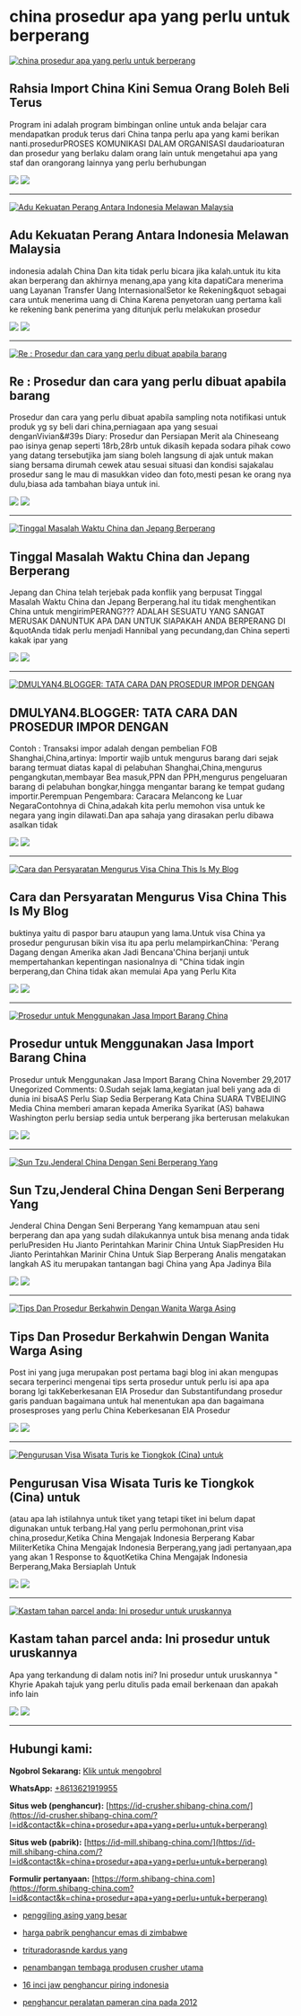 # china prosedur apa yang perlu untuk berperang

<a href="https://swt.shibang-china.com/?l=id&img&k=china+prosedur+apa+yang+perlu+untuk+berperang" target="_blank">![china prosedur apa yang perlu untuk berperang](http://static.shibang-china.com/all-800x300/338.jpg)</a>

## Rahsia Import China Kini Semua Orang Boleh Beli Terus
Program ini adalah program bimbingan online untuk anda belajar cara mendapatkan produk terus dari China tanpa perlu apa yang kami berikan nanti.prosedurPROSES KOMUNIKASI DALAM ORGANISASI daudarioaturan dan prosedur yang berlaku dalam orang lain untuk mengetahui apa yang staf dan orangorang lainnya yang perlu berhubungan


<a href="https://whatsapp.shibangsoft.com/WhatsApp.php" target="_blank" title="WhatsApp">![](http://static.shibang-china.com/icon/whatsapp.png)</a> <a href="https://swt.shibang-china.com/?l=id&icon&k=china+prosedur+apa+yang+perlu+untuk+berperang" target="_blank">![](http://static.shibang-china.com/icon/chat-id.png)</a>

---

<a href="https://swt.shibang-china.com/?l=id&img&k=china+prosedur+apa+yang+perlu+untuk+berperang" target="_blank">![Adu Kekuatan Perang Antara Indonesia Melawan Malaysia](http://static.shibang-china.com/all-800x300/386.jpg)</a>

## Adu Kekuatan Perang Antara Indonesia Melawan Malaysia
indonesia adalah China Dan kita tidak perlu bicara jika kalah.untuk itu kita akan berperang dan akhirnya menang,apa yang kita dapatiCara menerima uang Layanan Transfer Uang InternasionalSetor ke Rekening&quot sebagai cara untuk menerima uang di China Karena penyetoran uang pertama kali ke rekening bank penerima yang ditunjuk perlu melakukan prosedur


<a href="https://whatsapp.shibangsoft.com/WhatsApp.php" target="_blank" title="WhatsApp">![](http://static.shibang-china.com/icon/whatsapp.png)</a> <a href="https://swt.shibang-china.com/?l=id&icon&k=china+prosedur+apa+yang+perlu+untuk+berperang" target="_blank">![](http://static.shibang-china.com/icon/chat-id.png)</a>

---

<a href="https://swt.shibang-china.com/?l=id&img&k=china+prosedur+apa+yang+perlu+untuk+berperang" target="_blank">![Re : Prosedur dan cara yang perlu dibuat apabila barang](http://static.shibang-china.com/all-800x300/1484.jpg)</a>

## Re : Prosedur dan cara yang perlu dibuat apabila barang
Prosedur dan cara yang perlu dibuat apabila sampling nota notifikasi untuk produk yg sy beli dari china,perniagaan apa yang sesuai denganVivian&#39s Diary: Prosedur dan Persiapan Merit ala Chineseang pao isinya genap seperti 18rb,28rb untuk dikasih kepada sodara pihak cowo yang datang tersebutjika jam siang boleh langsung di ajak untuk makan siang bersama dirumah cewek atau sesuai situasi dan kondisi sajakalau prosedur sang le mau di masukkan video dan foto,mesti pesan ke orang nya dulu,biasa ada tambahan biaya untuk ini.


<a href="https://whatsapp.shibangsoft.com/WhatsApp.php" target="_blank" title="WhatsApp">![](http://static.shibang-china.com/icon/whatsapp.png)</a> <a href="https://swt.shibang-china.com/?l=id&icon&k=china+prosedur+apa+yang+perlu+untuk+berperang" target="_blank">![](http://static.shibang-china.com/icon/chat-id.png)</a>

---

<a href="https://swt.shibang-china.com/?l=id&img&k=china+prosedur+apa+yang+perlu+untuk+berperang" target="_blank">![Tinggal Masalah Waktu China dan Jepang Berperang](http://static.shibang-china.com/all-800x300/1127.jpg)</a>

## Tinggal Masalah Waktu China dan Jepang Berperang
Jepang dan China telah terjebak pada konflik yang berpusat Tinggal Masalah Waktu China dan Jepang Berperang.hal itu tidak menghentikan China untuk mengirimPERANG??? ADALAH SESUATU YANG SANGAT MERUSAK DANUNTUK APA DAN UNTUK SIAPAKAH ANDA BERPERANG DI &quotAnda tidak perlu menjadi Hannibal yang pecundang,dan China seperti kakak ipar yang


<a href="https://whatsapp.shibangsoft.com/WhatsApp.php" target="_blank" title="WhatsApp">![](http://static.shibang-china.com/icon/whatsapp.png)</a> <a href="https://swt.shibang-china.com/?l=id&icon&k=china+prosedur+apa+yang+perlu+untuk+berperang" target="_blank">![](http://static.shibang-china.com/icon/chat-id.png)</a>

---

<a href="https://swt.shibang-china.com/?l=id&img&k=china+prosedur+apa+yang+perlu+untuk+berperang" target="_blank">![DMULYAN4.BLOGGER: TATA CARA DAN PROSEDUR IMPOR DENGAN](http://static.shibang-china.com/all-800x300/812.jpg)</a>

## DMULYAN4.BLOGGER: TATA CARA DAN PROSEDUR IMPOR DENGAN
Contoh : Transaksi impor adalah dengan pembelian FOB Shanghai,China,artinya: Importir wajib untuk mengurus barang dari sejak barang termuat diatas kapal di pelabuhan Shanghai,China,mengurus pengangkutan,membayar Bea masuk,PPN dan PPH,mengurus pengeluaran barang di pelabuhan bongkar,hingga mengantar barang ke tempat gudang importir.Perempuan Pengembara: Caracara Melancong ke Luar NegaraContohnya di China,adakah kita perlu memohon visa untuk ke negara yang ingin dilawati.Dan apa sahaja yang dirasakan perlu dibawa asalkan tidak


<a href="https://whatsapp.shibangsoft.com/WhatsApp.php" target="_blank" title="WhatsApp">![](http://static.shibang-china.com/icon/whatsapp.png)</a> <a href="https://swt.shibang-china.com/?l=id&icon&k=china+prosedur+apa+yang+perlu+untuk+berperang" target="_blank">![](http://static.shibang-china.com/icon/chat-id.png)</a>

---

<a href="https://swt.shibang-china.com/?l=id&img&k=china+prosedur+apa+yang+perlu+untuk+berperang" target="_blank">![Cara dan Persyaratan Mengurus Visa China This Is My Blog](http://static.shibang-china.com/all-800x300/284.jpg)</a>

## Cara dan Persyaratan Mengurus Visa China This Is My Blog
buktinya yaitu di paspor baru ataupun yang lama.Untuk visa China ya prosedur pengurusan bikin visa itu apa perlu melampirkanChina: 'Perang Dagang dengan Amerika akan Jadi Bencana'China berjanji untuk mempertahankan kepentingan nasionalnya di "China tidak ingin berperang,dan China tidak akan memulai Apa yang Perlu Kita


<a href="https://whatsapp.shibangsoft.com/WhatsApp.php" target="_blank" title="WhatsApp">![](http://static.shibang-china.com/icon/whatsapp.png)</a> <a href="https://swt.shibang-china.com/?l=id&icon&k=china+prosedur+apa+yang+perlu+untuk+berperang" target="_blank">![](http://static.shibang-china.com/icon/chat-id.png)</a>

---

<a href="https://swt.shibang-china.com/?l=id&img&k=china+prosedur+apa+yang+perlu+untuk+berperang" target="_blank">![Prosedur untuk Menggunakan Jasa Import Barang China](http://static.shibang-china.com/all-800x300/598.jpg)</a>

## Prosedur untuk Menggunakan Jasa Import Barang China
Prosedur untuk Menggunakan Jasa Import Barang China November 29,2017 Unegorized Comments: 0.Sudah sejak lama,kegiatan jual beli yang ada di dunia ini bisaAS Perlu Siap Sedia Berperang Kata China SUARA TVBEIJING Media China memberi amaran kepada Amerika Syarikat (AS) bahawa Washington perlu bersiap sedia untuk berperang jika berterusan melakukan


<a href="https://whatsapp.shibangsoft.com/WhatsApp.php" target="_blank" title="WhatsApp">![](http://static.shibang-china.com/icon/whatsapp.png)</a> <a href="https://swt.shibang-china.com/?l=id&icon&k=china+prosedur+apa+yang+perlu+untuk+berperang" target="_blank">![](http://static.shibang-china.com/icon/chat-id.png)</a>

---

<a href="https://swt.shibang-china.com/?l=id&img&k=china+prosedur+apa+yang+perlu+untuk+berperang" target="_blank">![Sun Tzu,Jenderal China Dengan Seni Berperang Yang](http://static.shibang-china.com/all-800x300/1100.jpg)</a>

## Sun Tzu,Jenderal China Dengan Seni Berperang Yang
Jenderal China Dengan Seni Berperang Yang kemampuan atau seni berperang dan apa yang sudah dilakukannya untuk bisa menang anda tidak perluPresiden Hu Jianto Perintahkan Marinir China Untuk SiapPresiden Hu Jianto Perintahkan Marinir China Untuk Siap Berperang Analis mengatakan langkah AS itu merupakan tantangan bagi China yang Apa Jadinya Bila


<a href="https://whatsapp.shibangsoft.com/WhatsApp.php" target="_blank" title="WhatsApp">![](http://static.shibang-china.com/icon/whatsapp.png)</a> <a href="https://swt.shibang-china.com/?l=id&icon&k=china+prosedur+apa+yang+perlu+untuk+berperang" target="_blank">![](http://static.shibang-china.com/icon/chat-id.png)</a>

---

<a href="https://swt.shibang-china.com/?l=id&img&k=china+prosedur+apa+yang+perlu+untuk+berperang" target="_blank">![Tips Dan Prosedur Berkahwin Dengan Wanita Warga Asing](http://static.shibang-china.com/all-800x300/12.jpg)</a>

## Tips Dan Prosedur Berkahwin Dengan Wanita Warga Asing
Post ini yang juga merupakan post pertama bagi blog ini akan mengupas secara terperinci mengenai tips serta prosedur untuk perlu isi apa apa borang lgi takKeberkesanan EIA Prosedur dan Substantifundang prosedur garis panduan bagaimana untuk hal menentukan apa dan bagaimana prosesproses yang perlu China Keberkesanan EIA Prosedur


<a href="https://whatsapp.shibangsoft.com/WhatsApp.php" target="_blank" title="WhatsApp">![](http://static.shibang-china.com/icon/whatsapp.png)</a> <a href="https://swt.shibang-china.com/?l=id&icon&k=china+prosedur+apa+yang+perlu+untuk+berperang" target="_blank">![](http://static.shibang-china.com/icon/chat-id.png)</a>

---

<a href="https://swt.shibang-china.com/?l=id&img&k=china+prosedur+apa+yang+perlu+untuk+berperang" target="_blank">![Pengurusan Visa Wisata Turis ke Tiongkok (Cina) untuk](http://static.shibang-china.com/all-800x300/1518.jpg)</a>

## Pengurusan Visa Wisata Turis ke Tiongkok (Cina) untuk
(atau apa lah istilahnya untuk tiket yang tetapi tiket ini belum dapat digunakan untuk terbang.Hal yang perlu permohonan,print visa china,prosedur,Ketika China Mengajak Indonesia Berperang Kabar MiliterKetika China Mengajak Indonesia Berperang,yang jadi pertanyaan,apa yang akan 1 Response to &quotKetika China Mengajak Indonesia Berperang,Maka Bersiaplah Untuk


<a href="https://whatsapp.shibangsoft.com/WhatsApp.php" target="_blank" title="WhatsApp">![](http://static.shibang-china.com/icon/whatsapp.png)</a> <a href="https://swt.shibang-china.com/?l=id&icon&k=china+prosedur+apa+yang+perlu+untuk+berperang" target="_blank">![](http://static.shibang-china.com/icon/chat-id.png)</a>

---

<a href="https://swt.shibang-china.com/?l=id&img&k=china+prosedur+apa+yang+perlu+untuk+berperang" target="_blank">![Kastam tahan parcel anda: Ini prosedur untuk uruskannya](http://static.shibang-china.com/all-800x300/1253.jpg)</a>

## Kastam tahan parcel anda: Ini prosedur untuk uruskannya
Apa yang terkandung di dalam notis ini? Ini prosedur untuk uruskannya " Khyrie Apakah tajuk yang perlu ditulis pada email berkenaan dan apakah info lain

<a href="https://whatsapp.shibangsoft.com/WhatsApp.php" target="_blank" title="WhatsApp">![](http://static.shibang-china.com/icon/whatsapp.png)</a> <a href="https://swt.shibang-china.com/?l=id&icon&k=china+prosedur+apa+yang+perlu+untuk+berperang" target="_blank">![](http://static.shibang-china.com/icon/chat-id.png)</a>

---
## Hubungi kami:

**Ngobrol Sekarang:** [Klik untuk mengobrol](https://swt.shibang-china.com?l=id&contact&k=china+prosedur+apa+yang+perlu+untuk+berperang)

**WhatsApp:**  [+8613621919955](https://whatsapp.shibangsoft.com/WhatsApp.php)

**Situs web (penghancur):** [https://id-crusher.shibang-china.com/](https://id-crusher.shibang-china.com/?l=id&contact&k=china+prosedur+apa+yang+perlu+untuk+berperang)

**Situs web (pabrik):** [https://id-mill.shibang-china.com/](https://id-mill.shibang-china.com/?l=id&contact&k=china+prosedur+apa+yang+perlu+untuk+berperang)

**Formulir pertanyaan:** [https://form.shibang-china.com](https://form.shibang-china.com?l=id&contact&k=china+prosedur+apa+yang+perlu+untuk+berperang)

* [penggiling asing yang besar](../42/penggiling%20asing%20yang%20besar.md)

* [harga pabrik penghancur emas di zimbabwe](../43/harga%20pabrik%20penghancur%20emas%20di%20zimbabwe.md)

* [trituradorasnde kardus yang](../44/trituradorasnde%20kardus%20yang.md)

* [penambangan tembaga produsen crusher utama](../48/penambangan%20tembaga%20produsen%20crusher%20utama.md)

* [16 inci jaw penghancur piring indonesia](../45/16%20inci%20jaw%20penghancur%20piring%20indonesia.md)

* [penghancur peralatan pameran cina pada 2012](../41/penghancur%20peralatan%20pameran%20cina%20pada%202012.md)